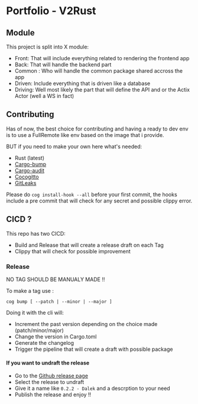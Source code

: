 # Portfolio - V2Rust

## Module

This project is split into X module:

- Front: That will include everything related to rendering the frontend app
- Back: That will handle the backend part
- Common : Who will handle the common package shared accross the app
- Driven: Include everything that is driven like a database
- Driving: Well most likely the part that will define the API and or the Actix Actor (well a WS in fact)

## Contributing

Has of now, the best choice for contributing and having a ready to dev env is to use a FullRemote like env based on the image that i provide.

BUT if you need to make your own here what's needed:

- Rust (latest)
- [Cargo-bump](https://crates.io/crates/cargo-bump)
- [Cargo-audit](https://github.com/RustSec/rustsec/tree/main/cargo-audit)
- [Cocogitto](https://github.com/cocogitto/cocogitto)
- [GitLeaks](https://github.com/gitleaks/gitleaks)

Please do `cog install-hook --all` before your first commit, the hooks include a pre commit that will check for any secret and possible clippy error.

## CICD ?

This repo has two CICD:

- Build and Release that will create a release draft on each Tag
- Clippy that will check for possible improvement

### Release

NO TAG SHOULD BE MANUALY MADE !!

To make a tag use :

```shell
cog bump [ --patch | --minor | --major ]
```

Doing it with the cli will:

- Increment the past version depending on the choice made (patch/minor/major)
- Change the version in Cargo.toml
- Generate the changelog
- Trigger the pipeline that will create a draft with possible package

#### If you want to undraft the release

- Go to the [Github release page](https://github.com/batleforc/portfolio-v2/releases)
- Select the release to undraft
- Give it a name like `0.2.2 - Dalek` and a descrption to your need
- Publish the release and enjoy !!
